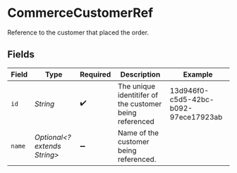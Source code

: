 # CommerceCustomerRef

Reference to the customer that placed the order.


## Fields

| Field                                                   | Type                                                    | Required                                                | Description                                             | Example                                                 |
| ------------------------------------------------------- | ------------------------------------------------------- | ------------------------------------------------------- | ------------------------------------------------------- | ------------------------------------------------------- |
| `id`                                                    | *String*                                                | :heavy_check_mark:                                      | The unique identitifer of the customer being referenced | 13d946f0-c5d5-42bc-b092-97ece17923ab                    |
| `name`                                                  | *Optional<? extends String>*                            | :heavy_minus_sign:                                      | Name of the customer being referenced.                  |                                                         |